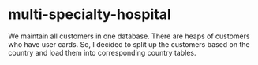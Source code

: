 # multi-specialty-hospital
We maintain all customers in one database. There are heaps of customers who have user cards. So, I decided to split up the customers based on the country and load them into corresponding country tables.
